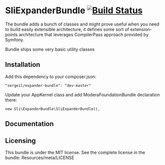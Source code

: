 # SliExpanderBundle [![Build Status](https://travis-ci.org/sergeil/SliExpanderBundle.svg?branch=master)](https://travis-ci.org/sergeil/SliExpanderBundle)

The bundle adds a bunch of classes and might prove useful when you need to build easily extensible architecture, it
defines some sort of extension-points architecture that leverages CompilerPass approach provided by Symfony.

Bundle ships some very basic utility classes

## Installation

Add this dependency to your composer.json:

    "sergeil/expander-bundle": "dev-master"

Update your AppKernel class and add ModeraFoundationBundle declaration there:

    new Sli\ExpanderBundle\SliExpanderBundle(),

## Documentation


## Licensing

This bundle is under the MIT license. See the complete license in the bundle:
Resources/meta/LICENSE

